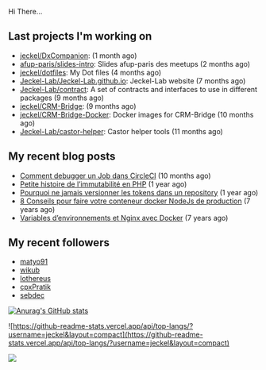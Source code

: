 Hi There...

## Last projects I'm working on

 - [jeckel/DxCompanion](https://github.com/jeckel/DxCompanion):  (1 month ago)
 - [afup-paris/slides-intro](https://github.com/afup-paris/slides-intro): Slides afup-paris des meetups (2 months ago)
 - [jeckel/dotfiles](https://github.com/jeckel/dotfiles): My Dot files (4 months ago)
 - [Jeckel-Lab/Jeckel-Lab.github.io](https://github.com/Jeckel-Lab/Jeckel-Lab.github.io): Jeckel-Lab website (7 months ago)
 - [Jeckel-Lab/contract](https://github.com/Jeckel-Lab/contract): A set of contracts and interfaces to use in different packages (9 months ago)
 - [jeckel/CRM-Bridge](https://github.com/jeckel/CRM-Bridge):  (9 months ago)
 - [jeckel/CRM-Bridge-Docker](https://github.com/jeckel/CRM-Bridge-Docker): Docker images for CRM-Bridge (10 months ago)
 - [Jeckel-Lab/castor-helper](https://github.com/Jeckel-Lab/castor-helper): Castor helper tools (11 months ago)

## My recent blog posts

- [Comment debugger un Job dans CircleCI](https://jeckel-lab.fr/ci-cd/2024/02/15/debugger-un-job-circleci.html) (10 months ago)
- [Petite histoire de l’immutabilité en PHP](https://jeckel-lab.fr/php/2023/10/02/histoire-immutabilite-en-php.html) (1 year ago)
- [Pourquoi ne jamais versionner les tokens dans un repository](https://jeckel-lab.fr/devops/2023/09/21/ne-pas-versionner-les-tokens-dans-git.html) (1 year ago)
- [8 Conseils pour faire votre conteneur docker NodeJs de production](https://jeckel-lab.fr/devops/2018/02/08/conteneur-nodejs-en-production.html) (7 years ago)
- [Variables d’environnements et Nginx avec Docker](https://jeckel-lab.fr/devops/2018/01/22/env-variables-nginx-docker.html) (7 years ago)

## My recent followers

- [matyo91](https://github.com/matyo91)
- [wikub](https://github.com/wikub)
- [lothereus](https://github.com/lothereus)
- [cpxPratik](https://github.com/cpxPratik)
- [sebdec](https://github.com/sebdec)


[![Anurag's GitHub stats](https://github-readme-stats.vercel.app/api?username=jeckel)](https://github.com/anuraghazra/github-readme-stats)

![https://github-readme-stats.vercel.app/api/top-langs/?username=jeckel&layout=compact](https://github-readme-stats.vercel.app/api/top-langs/?username=jeckel&layout=compact)

![](https://komarev.com/ghpvc/?username=jeckel&color=blue)
